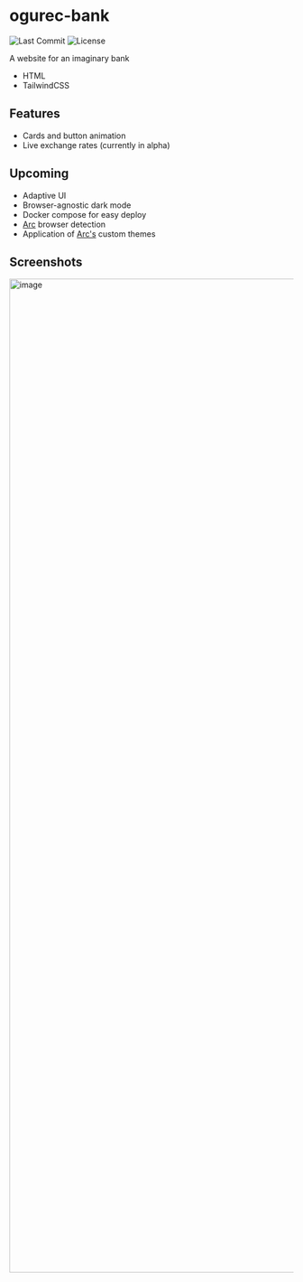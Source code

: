 # ogurec-bank
![Last Commit](https://img.shields.io/github/last-commit/bvndls/stub?style=flat-square&svg=true)
![License](https://img.shields.io/github/license/bvndls/stub?style=flat-square&svg=true)

A website for an imaginary bank

- HTML
- TailwindCSS

## Features
- Cards and button animation
- Live exchange rates (currently in alpha)

## Upcoming
- Adaptive UI
- Browser-agnostic dark mode
- Docker compose for easy deploy
- [Arc](https://arc.net/) browser detection
- Application of [Arc's](https://arc.net/) custom themes

## Screenshots
<img width="1760" alt="image" src="https://github.com/bvndls/ogurec-bank/assets/33387350/90cb5a7e-bfab-40f9-8b76-ff0efbda9f11">
